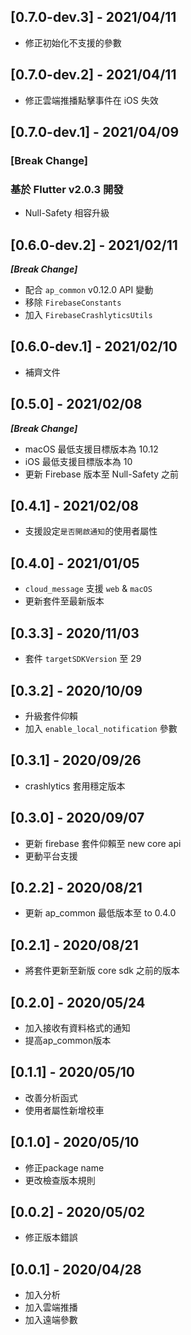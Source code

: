 ## [0.7.0-dev.3] - 2021/04/11

* 修正初始化不支援的參數

## [0.7.0-dev.2] - 2021/04/11

* 修正雲端推播點擊事件在 iOS 失效

## [0.7.0-dev.1] - 2021/04/09

### [Break Change]
### 基於 Flutter v2.0.3 開發

* Null-Safety 相容升級

## [0.6.0-dev.2] - 2021/02/11

***[Break Change]***
* 配合 `ap_common` v0.12.0 API 變動
* 移除 `FirebaseConstants`
* 加入 `FirebaseCrashlyticsUtils`

## [0.6.0-dev.1] - 2021/02/10

* 補齊文件

## [0.5.0] - 2021/02/08

***[Break Change]***
* macOS 最低支援目標版本為 10.12
* iOS 最低支援目標版本為 10
* 更新 Firebase 版本至 Null-Safety 之前

## [0.4.1] - 2021/02/08

* 支援設定`是否開啟通知`的使用者屬性

## [0.4.0] - 2021/01/05

* `cloud_message` 支援 `web` & `macOS`
* 更新套件至最新版本

## [0.3.3] - 2020/11/03

* 套件 `targetSDKVersion` 至 29

## [0.3.2] - 2020/10/09

* 升級套件仰賴
* 加入 `enable_local_notification` 參數

## [0.3.1] - 2020/09/26

* crashlytics 套用穩定版本

## [0.3.0] - 2020/09/07

* 更新 firebase 套件仰賴至 new core api
* 更動平台支援

## [0.2.2] - 2020/08/21

* 更新 ap_common 最低版本至 to 0.4.0

## [0.2.1] - 2020/08/21

* 將套件更新至新版 core sdk 之前的版本

## [0.2.0] - 2020/05/24

* 加入接收有資料格式的通知
* 提高ap_common版本

## [0.1.1] - 2020/05/10

* 改善分析函式
* 使用者屬性新增校車

## [0.1.0] - 2020/05/10

* 修正package name
* 更改檢查版本規則

## [0.0.2] - 2020/05/02

* 修正版本錯誤

## [0.0.1] - 2020/04/28

* 加入分析
* 加入雲端推播
* 加入遠端參數

